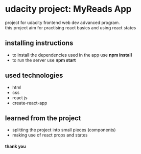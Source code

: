 # udacity project: MyReads App
project for udacity frontend web dev advanced program.<br />
this project aim for practising react basics and using react states

## installing instructions
- to install the dependencies used in the app use **npm install**
- to run the server use **npm start**

## used technologies
* html
* css
* react js
* create-react-app

## learned from the project
- splitting the project into small pieces (components)
- making use of react props and states

#### thank you
